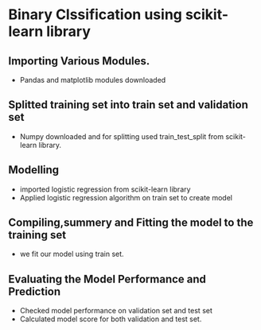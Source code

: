 # Binary Clssification using scikit-learn library

## Importing Various Modules.
* Pandas and matplotlib modules downloaded

## Splitted training set into train set and validation set
* Numpy downloaded and for splitting used train_test_split from scikit-learn library.

## Modelling
* imported logistic regression from scikit-learn library 
* Applied logistic regression algorithm on train set to create model

## Compiling,summery and Fitting the model to the training set
* we fit our model using train set.

## Evaluating the Model Performance and Prediction
* Checked model performance on validation set and test set
* Calculated model score for both validation and test set.

